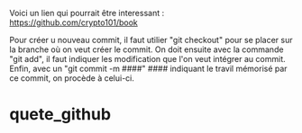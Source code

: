 Voici un lien qui pourrait être interessant : https://github.com/crypto101/book

Pour créer u nouveau commit, il faut utilier "git checkout" pour se placer sur la branche où on veut créer le commit.
On doit ensuite avec la commande "git add", il faut indiquer les modification que l'on veut intégrer au commit.
Enfin, avec un "git commit -m ####" #### indiquant le travil mémorisé par ce commit, on procède à celui-ci.


# quete_github
